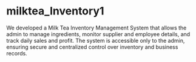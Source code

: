 # milktea_Inventory1
We developed a Milk Tea Inventory Management System that allows the admin to manage ingredients, monitor supplier and employee details, and track daily sales and profit. The system is accessible only to the admin, ensuring secure and centralized control over inventory and business records.
